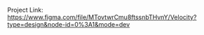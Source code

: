 Project Link: https://www.figma.com/file/MTovtwrCmu8ftssnbTHvnY/Velocity?type=design&node-id=0%3A1&mode=dev
